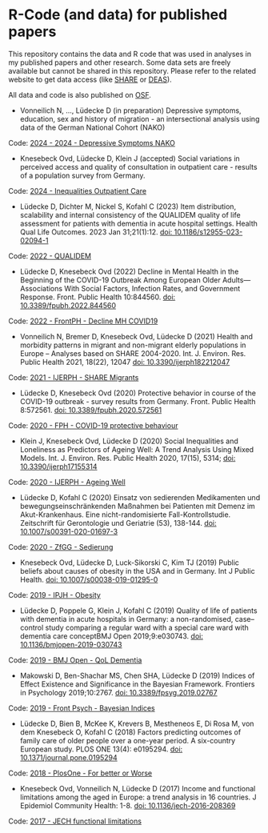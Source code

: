 # R-Code (and data) for published papers

This repository contains the data and R code that was used in analyses in my published papers and other research. Some data sets are freely available but cannot be shared in this repository. Please refer to the related website to get data access (like [SHARE](https://share-eric.eu/) or [DEAS](https://www.dza.de/forschung/deas)).

All data and code is also published on [OSF](https://osf.io/j4wsu/).

* Vonneilich N, ..., Lüdecke D (in preparation) Depressive symptoms, education, sex and history of migration - an intersectional analysis using data of the German National Cohort (NAKO)

Code: [2024 - 2024 - Depressive Symptoms NAKO](/2024%20-%20Depressive%20Symptoms%20NAKO)

* Knesebeck Ovd, Lüdecke D, Klein J (accepted) Social variations in perceived access and quality of consultation in outpatient care - results of a population survey from Germany.

Code: [2024 - Inequalities Outpatient Care](/2024%20-%20Inequalities%20Outpatient%20Care)

* Lüdecke D, Dichter M, Nickel S, Kofahl C (2023) Item distribution, scalability and internal consistency of the QUALIDEM quality of life assessment for patients with dementia in acute hospital settings. Health Qual Life Outcomes. 2023 Jan 31;21(1):12. [doi: 10.1186/s12955-023-02094-1](https://doi.org/10.1186/s12955-023-02094-1)

Code: [2022 - QUALIDEM](/2022%20-%20QUALIDEM)

* Lüdecke D, Knesebeck Ovd (2022) Decline in Mental Health in the Beginning of the COVID-19 Outbreak Among European Older Adults—Associations With Social Factors, Infection Rates, and Government Response. Front. Public Health 10:844560. [doi: 10.3389/fpubh.2022.844560](https://doi.org/10.3389/fpubh.2022.844560)

Code: [2022 - FrontPH - Decline MH COVID19](/2022%20-%20FrontPH%20-%20Decline%20MH%20COVID19)

* Vonneilich N, Bremer D, Knesebeck Ovd, Lüdecke D (2021) Health and morbidity patterns in migrant and non-migrant elderly populations in Europe – Analyses based on SHARE 2004-2020.
Int. J. Environ. Res. Public Health 2021, 18(22), 12047 [doi: 10.3390/ijerph182212047](https://doi.org/10.3390/ijerph182212047)

Code: [2021 - IJERPH - SHARE Migrants](/2021%20-%20IJERPH%20-%20SHARE%20Migrants)

* Lüdecke D, Knesebeck Ovd (2020) Protective behavior in course of the COVID-19 outbreak - survey results from Germany.  Front. Public Health 8:572561. [doi: 10.3389/fpubh.2020.572561](https://doi.org/10.3389/fpubh.2020.572561)

Code: [2020 - FPH - COVID-19 protective behaviour](/2020%20-%20FPH%20-%20COVID-19%20protective%20behaviour)

* Klein J, Knesebeck Ovd, Lüdecke D (2020) Social Inequalities and Loneliness as Predictors of Ageing Well: A Trend Analysis Using Mixed Models. Int. J. Environ. Res. Public Health 2020, 17(15), 5314; [doi: 10.3390/ijerph17155314](https://doi.org/10.3390/ijerph17155314)

Code: [2020 - IJERPH - Ageing Well](/2020%20-%20IJERPH%20-%20Ageing%20Well)

* Lüdecke D, Kofahl C (2020) Einsatz von sedierenden Medikamenten und bewegungseinschränkenden Maßnahmen bei Patienten mit Demenz im Akut-Krankenhaus. Eine nicht-randomisierte Fall-Kontrollstudie. Zeitschrift für Gerontologie und Geriatrie (53), 138-144. [doi: 10.1007/s00391-020-01697-3](https://doi.org/10.1007/s00391-020-01697-3)

Code: [2020 - ZfGG - Sedierung](/2020%20-%20ZfGG%20-%20Sedierung)

* Knesebeck Ovd, Lüdecke D, Luck-Sikorski C, Kim TJ (2019) Public beliefs about causes of obesity in the USA and in Germany. Int J Public Health. [doi: 10.1007/s00038-019-01295-0](https://doi.org/10.1007/s00038-019-01295-0)

Code: [2019 - IPJH - Obesity](/2019%20-%20IPJH%20-%20Obesity)

* Lüdecke D, Poppele G, Klein J, Kofahl C (2019) Quality of life of patients with dementia in acute hospitals in Germany: a non-randomised, case–control study comparing a regular ward with a special care ward with dementia care conceptBMJ Open 2019;9:e030743. [doi: 10.1136/bmjopen-2019-030743](https://doi.org/10.1136/bmjopen-2019-030743)

Code: [2019 - BMJ Open - QoL Dementia](/2019%20-%20BMJ%20Open%20-%20QoL%20Dementia)

* Makowski D, Ben-Shachar MS, Chen SHA, Lüdecke D (2019) Indices of Effect Existence and Significance in the Bayesian Framework. Frontiers in Psychology 2019;10:2767. [doi: 10.3389/fpsyg.2019.02767](https://doi.org/10.3389/fpsyg.2019.02767)

Code: [2019 - Front Psych - Bayesian Indices](/2019%20-%20FrontPsych%20-%20Bayesian%20Indices)

* Lüdecke D, Bien B, McKee K, Krevers B, Mestheneos E, Di Rosa M, von dem Knesebeck O, Kofahl C (2018) Factors predicting outcomes of family care of older people over a one-year period. A six-country European study. PLOS ONE 13(4): e0195294. [doi: 10.1371/journal.pone.0195294](https://journals.plos.org/plosone/article?id=10.1371/journal.pone.0195294)

Code: [2018 - PlosOne - For better or Worse](/2018%20-%20PlosOne%20-%20For%20better%20or%20Worse)

* Knesebeck Ovd, Vonneilich N, Lüdecke D (2017) Income and functional limitations among the aged in Europe: a trend analysis in 16 countries. J Epidemiol Community Health: 1-8. [doi: 10.1136/jech-2016-208369](https://doi.org/10.1136/jech-2016-208369)

Code: [2017 - JECH functional limitations](/2017%20-%20JECH%20functional%20limitations)
